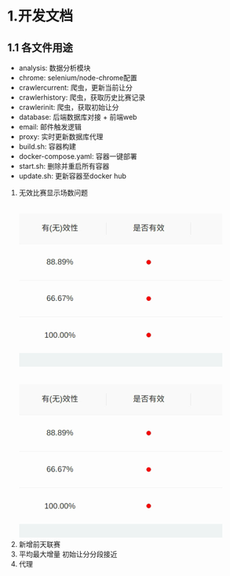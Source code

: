 # 1.开发文档

## 1.1 各文件用途

- analysis: 数据分析模块
- chrome: selenium/node-chrome配置
- crawlercurrent: 爬虫，更新当前让分
- crawlerhistory: 爬虫，获取历史比赛记录
- crawlerinit: 爬虫，获取初始让分
- database: 后端数据库对接 + 前端web
- email: 邮件触发逻辑
- proxy: 实时更新数据库代理
- build.sh: 容器构建
- docker-compose.yaml: 容器一键部署
- start.sh: 删除并重启所有容器
- update.sh: 更新容器至docker hub

1. 无效比赛显示场数问题
![img.png](img.png)![img_1.png](img_1.png)
2. 新增前天联赛
3. 平均最大增量 初始让分分段接近
4. 代理